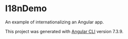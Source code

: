 # I18nDemo

An example of internationalizing an Angular app.

This project was generated with [Angular CLI](https://github.com/angular/angular-cli) version 7.3.9.

